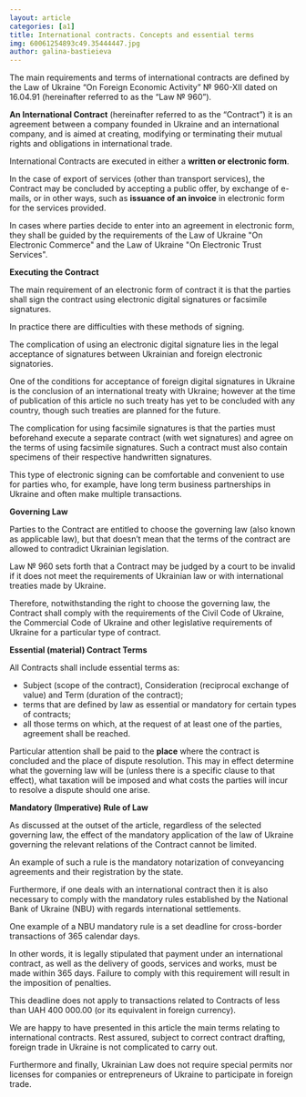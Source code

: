 ```yaml
---
layout: article
categories: [a1]
title: International contracts. Concepts and essential terms
img: 60061254893c49.35444447.jpg
author: galina-bastieieva
---
```

The main requirements and terms of international contracts are defined by the Law of Ukraine “On Foreign Economic Activity” № 960-XII dated on 16.04.91 (hereinafter referred to as the “Law № 960”).

**An International Contract** (hereinafter referred to as the “Contract”) it is an agreement between a company founded in Ukraine and an international company, and is aimed at creating, modifying or terminating their mutual rights and obligations in international trade.

International Contracts are executed in either a **written or electronic form**. 

In the case of export of services (other than transport services), the Contract may be concluded by accepting a public offer, by exchange of e-mails, or in other ways, such as **issuance of an invoice** in electronic form for the services provided.

In cases where parties decide to enter into an agreement in electronic form, they shall be guided by the requirements of the Law of Ukraine "On Electronic Commerce" and the Law of Ukraine "On Electronic Trust Services".

**Executing the Contract**

The main requirement of an electronic form of contract it is that the parties shall sign the contract  using electronic digital signatures or facsimile signatures. 

In practice there are difficulties with these methods of signing. 

The complication of using an electronic digital signature lies in the legal acceptance of signatures between Ukrainian and foreign electronic signatories. 

One of the conditions for acceptance of foreign digital signatures in Ukraine is the conclusion of an international treaty with Ukraine; however at the time of publication of this article no such treaty has yet to be concluded with any country, though such treaties are planned for the future.

The complication for using facsimile signatures is that the parties must beforehand execute a separate contract (with wet signatures) and agree on the terms of using facsimile signatures. Such a contract must also contain specimens of their respective handwritten signatures. 

This type of electronic signing can be comfortable and convenient to use for parties who, for example, have long term business partnerships in Ukraine and  often make multiple transactions.

**Governing Law**

Parties to the Contract are entitled to choose the governing law (also known as applicable law), but that doesn’t mean that the terms of the contract are allowed to contradict Ukrainian legislation. 

Law № 960 sets forth that a Contract may be judged by a court to be invalid if it does not meet the requirements of Ukrainian law or with international treaties made by Ukraine.

Therefore, notwithstanding the right to choose the governing law, the Contract shall comply with the requirements of the Civil Code of Ukraine, the Commercial Code of Ukraine and other legislative requirements of Ukraine for a particular type of contract.

**Essential (material) Contract Terms**

All Contracts shall include essential terms as:
*	Subject (scope of the contract), Consideration (reciprocal exchange of value) and Term (duration of the contract);
*	terms that are defined by law as essential or mandatory for certain types of contracts;
*	all those terms on which, at the request of at least one of the parties, agreement shall be reached.

Particular attention shall be paid to the **place** where the contract is concluded and the place of dispute resolution. This may in effect determine what the governing law will be (unless there is a specific clause to that effect), what taxation will be imposed and what costs the parties will incur to resolve a dispute should one arise.

**Mandatory (Imperative) Rule of Law**

As discussed at the outset of the article, regardless of the selected governing law, the effect of the mandatory application of the law of Ukraine governing the relevant relations of the Contract cannot be limited.

An example of such a rule is the mandatory notarization of conveyancing agreements and their registration by the state.

Furthermore, if one deals with an international contract then it is also necessary to comply with the mandatory rules established by the National Bank of Ukraine (NBU) with regards international settlements.

One example of a NBU mandatory rule is a set deadline for cross-border transactions of 365 calendar days. 

In other words, it is legally stipulated that payment under an international contract, as well as the delivery of goods, services and works, must be made within 365 days. Failure to comply with this requirement will result in the imposition of penalties.

This deadline does not apply to transactions related to Contracts of less than UAH 400 000.00 (or its equivalent in foreign currency).

We are happy to have presented in this article the main terms relating to international contracts. Rest assured, subject to correct contract drafting, foreign trade in Ukraine is not complicated to carry out. 

Furthermore and finally, Ukrainian Law does not require special permits nor licenses for companies or entrepreneurs of Ukraine to participate in foreign trade.

